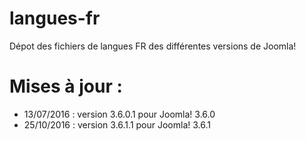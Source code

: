 # langues-fr

Dépot des fichiers de langues FR des différentes versions de Joomla!

# Mises à jour :

- 13/07/2016 : version 3.6.0.1 pour Joomla! 3.6.0 
- 25/10/2016 : version 3.6.1.1 pour Joomla! 3.6.1
